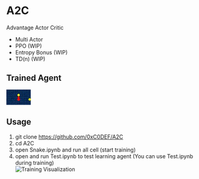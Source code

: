 # A2C
Advantage Actor Critic  

* Multi Actor
* PPO (WIP)
* Entropy Bonus (WIP)
* TD(n) (WIP)

## Trained Agent  
![Snake GIF](https://raw.githubusercontent.com/0xC0DEF/A2C/master/snake.gif)  

## Usage  
1. git clone https://github.com/0xC0DEF/A2C  
2. cd A2C  
3. open Snake.ipynb and run all cell (start training)  
4. open and run Test.ipynb to test learning agent (You can use Test.ipynb during training)  
![Training Visualization]()  
